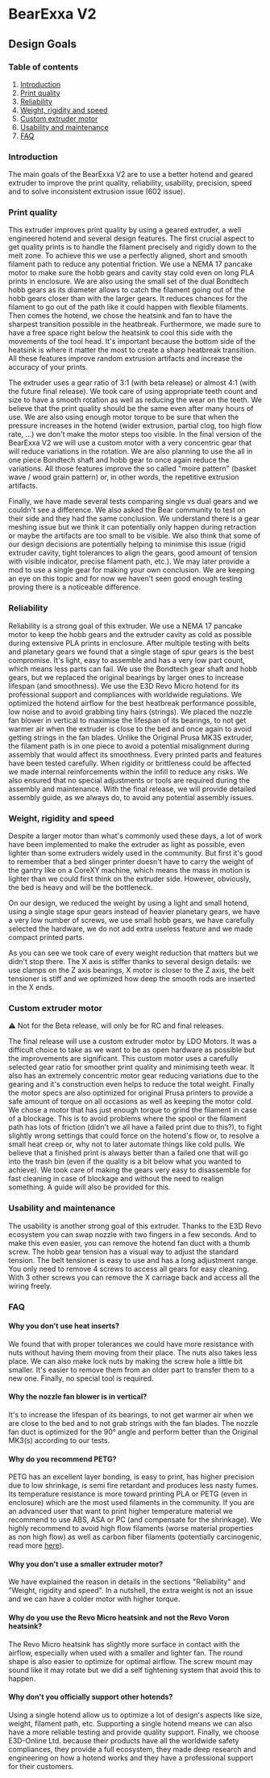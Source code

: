 # BearExxa V2

## Design Goals

### Table of contents

1. [Introduction](#introduction)
1. [Print quality](#print-quality)
1. [Reliability](#reliability)
1. [Weight, rigidity and speed](#weight-rigidity-and-speed)
1. [Custom extruder motor](#custom-extruder-motor)
1. [Usability and maintenance](#usability-and-maintenance)
1. [FAQ](#faq)

### Introduction

The main goals of the BearExxa V2 are to use a better hotend and geared extruder to improve the print quality, reliability, usability, precision, speed and to solve inconsistent extrusion issue (602 issue).


### Print quality

This extruder improves print quality by using a geared extruder, a well engineered hotend and several design features. The first crucial aspect to get quality prints is to handle the filament precisely and rigidly down to the melt zone. To achieve this we use a perfectly aligned, short and smooth filament path to reduce any potential friction. We use a NEMA 17 pancake motor to make sure the hobb gears and cavity stay cold even on long PLA prints in enclosure. We are also using the small set of the dual Bondtech hobb gears as its diameter allows to catch the filament going out of the hobb gears closer than with the larger gears. It reduces chances for the filament to go out of the path like it could happen with flexible filaments. Then comes the hotend, we chose the heatsink and fan to have the sharpest transition possible in the heatbreak. Furthermore, we made sure to have a free space right below the heatsink to cool this side with the movements of the tool head. It's important because the bottom side of the heatsink is where it matter the most to create a sharp heatbreak transition. All these features improve random extrusion artifacts and increase the accuracy of your prints.

The extruder uses a gear ratio of 3:1 (with beta release) or almost 4:1 (with the future final release). We took care of using appropriate teeth count and size to have a smooth rotation as well as reducing the wear on the teeth. We believe that the print quality should be the same even after many hours of use. We are also using enough motor torque to be sure that when the pressure increases in the hotend (wider extrusion, partial clog, too high flow rate, ...) we don't make the motor steps too visible. In the final version of the BearExxa V2 we will use a custom motor with a very concentric gear that will reduce variations in the rotation. We are also planning to use the all in one piece Bondtech shaft and hobb gear to once again reduce the variations. All those features improve the so called "moire pattern" (basket wave / wood grain pattern) or, in other words, the repetitive extrusion artifacts.

Finally, we have made several tests comparing single vs dual gears and we couldn't see a difference. We also asked the Bear community to test on their side and they had the same conclusion. We understand there is a gear meshing issue but we think it can potentially only happen during retraction or maybe the artifacts are too small to be visible. We also think that some of our design decisions are potentially helping to minimise this issue (rigid extruder cavity, tight tolerances to align the gears, good amount of tension with visible indicator, precise filament path, etc.). We may later provide a mod to use a single gear for making your own conclusion. We are keeping an eye on this topic and for now we haven't seen good enough testing proving there is a noticeable difference.


### Reliability

Reliability is a strong goal of this extruder. We use a NEMA 17 pancake motor to keep the hobb gears and the extruder cavity as cold as possible during extensive PLA prints in enclosure. After multiple testing with belts and planetary gears we found that a single stage of spur gears is the best compromise. It's light, easy to assemble and has a very low part count, which means less parts can fail. We use the Bondtech gear shaft and hobb gears, but we replaced the original bearings by larger ones to increase lifespan (and smoothness). We use the E3D Revo Micro hotend for its professional support and compliances with worldwide regulations. We optimized the hotend airflow for the best heatbreak performance possible, low noise and to avoid grabbing tiny hairs (strings). We placed the nozzle fan blower in vertical to maximise the lifespan of its bearings, to not get warmer air when the extruder is close to the bed and once again to avoid getting strings in the fan blades. Unlike the Original Prusa MK3S extruder, the filament path is in one piece to avoid a potential misalignment during assembly that would affect its smoothness. Every printed parts and features have been tested carefully. When rigidity or brittleness could be affected we made internal reinforcements within the infill to reduce any risks. We also ensured that no special adjustments or tools are required during the assembly and maintenance. With the final release, we will provide detailed assembly guide, as we always do, to avoid any potential assembly issues.


### Weight, rigidity and speed

Despite a larger motor than what's commonly used these days, a lot of work have been implemented to make the extruder as light as possible, even lighter than some extruders widely used in the community. But first it's good to remember that a bed slinger printer doesn't have to carry the weight of the gantry like on a CoreXY machine, which means the mass in motion is lighter than we could first think on the extruder side. However, obviously, the bed is heavy and will be the bottleneck.

On our design, we reduced the weight by using a light and small hotend, using a single stage spur gears instead of heavier planetary gears, we have a very low number of screws, we use small hobb gears, we have carefully selected the hardware, we do not add extra useless feature and we made compact printed parts.

As you can see we took care of every weight reduction that matters but we didn't stop there. The X axis is stiffer thanks to several design details: we use clamps on the Z axis bearings, X motor is closer to the Z axis, the belt tensioner is stiff and we optimized how deep the smooth rods are inserted in the X ends.


### Custom extruder motor

⚠️ Not for the Beta release, will only be for RC and final releases.

The final release will use a custom extruder motor by LDO Motors. It was a difficult choice to take as we want to be as open hardware as possible but the improvements are significant. This custom motor uses a carefully selected gear ratio for smoother print quality and  minimising teeth wear. It also has an extremely concentric motor gear reducing variations due to the gearing and it's construction even helps to reduce the total weight. Finally the motor specs are also optimized for original Prusa printers to provide a safe amount of torque on all occasions as well as keeping the motor cold. We chose a motor that has just enough torque to grind the filament in case of a blockage. This is to avoid problems where the spool or the filament path has lots of friction (didn't we all have a failed print due to this?), to fight slightly wrong settings that could force on the hotend's flow or, to resolve a small heat creep or, why not to later automate things like cold pulls. We believe that a finished print is always better than a failed one that will go into the trash bin (even if the quality is a bit below what you wanted to achieve). We took care of making the gears very easy to disassemble for fast cleaning in case of blockage and without the need to realign something. A guide will also be provided for this.


### Usability and maintenance

The usability is another strong goal of this extruder. Thanks to the E3D Revo ecosystem you can swap nozzle with two fingers in a few seconds. And to make this even easier, you can remove the hotend fan duct with a thumb screw. The hobb gear tension has a visual way to adjust the standard tension. The belt tensioner is easy to use and has a long adjustment range. You only need to remove 4 screws to access all gears for easy cleaning. With 3 other screws you can remove the X carriage back and access all the wiring freely.


### FAQ

#### Why you don't use heat inserts?
We found that with proper tolerances we could have more resistance with nuts without having them moving from their place. The nuts also takes less place. We can also make lock nuts by making the screw hole a little bit smaller. It's easier to remove them from an older part to transfer them to a new one. Finally, no special tool is required.

#### Why the nozzle fan blower is in vertical?
It's to increase the lifespan of its bearings, to not get warmer air when we are close to the bed and to not grab strings with the fan blades. The nozzle fan duct is optimized for the 90° angle and perform better than the Original MK3(s) according to our tests.

#### Why do you recommend PETG?
PETG has an excellent layer bonding, is easy to print, has higher precision due to low shrinkage, is semi fire retardant and produces less nasty fumes. Its temperature resistance is more toward printing PLA or PETG (even in enclosure) which are the most used filaments in the community. If you are an advanced user that want to print higher temperature material we recommend to use ABS, ASA or PC (and compensate for the shrinkage). We highly recommend to avoid high flow filaments (worse material properties as non high flow) as well as carbon fiber filaments (potentially carcinogenic, read more [here](https://hackaday.com/2024/08/07/on-carbon-fiber-types-and-their-carcinogenic-risks/)).

#### Why you don't use a smaller extruder motor?
We have explained the reason in details in the sections "Reliability" and "Weight, rigidity and speed". In a nutshell, the extra weight is not an issue and we can have a colder motor with higher torque.

#### Why do you use the Revo Micro heatsink and not the Revo Voron heatsink?
The Revo Micro heatsink has slightly more surface in contact with the airflow, especially when used with a smaller and lighter fan. The round shape is also easier to optimize for optimal airflow. The screw mount may sound like it may rotate but we did a self tightening system that avoid this to happen.

#### Why don't you officially support other hotends?
Using a single hotend allow us to optimize a lot of design's aspects like size, weight, filament path, etc. Supporting a single hotend means we can also have a more reliable testing and provide quality support. Finally, we choose E3D-Online Ltd. because their products have all the worldwide safety compliances, they provide a full ecosystem, they made deep research and engineering on how a hotend works and they have a professional support for their customers.
